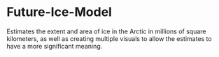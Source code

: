 # Future-Ice-Model
Estimates the extent and area of ice in the Arctic in millions of square kilometers, as well as creating multiple visuals to allow the estimates to have a more significant meaning.
